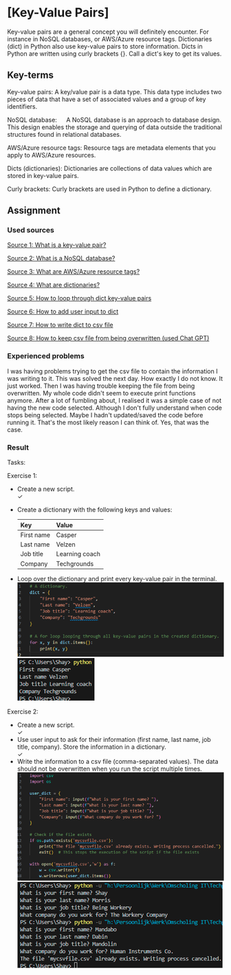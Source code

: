 # [Key-Value Pairs]
Key-value pairs are a general concept you will definitely encounter. For instance in NoSQL databases, or AWS/Azure resource tags. Dictionaries (dict) in Python also use key-value pairs to store information. Dicts in Python are written using curly brackets {}. Call a dict's key to get its values.

## Key-terms
Key-value pairs: A key/value pair is a data type. This data type includes two pieces of data that have a set of associated values and a group of key identifiers.

NoSQL database: &emsp; A NoSQL database is an approach to database design. This design enables the storage and querying of data outside the traditional structures found in relational databases.

AWS/Azure resource tags: Resource tags are metadata elements that you apply to AWS/Azure resources.

Dicts (dictionaries): Dictionaries are collections of data values which are stored in key-value pairs.

Curly brackets: Curly brackets are used in Python to define a dictionary.

## Assignment
### Used sources
[Source 1: What is a key-value pair?](https://www.indeed.com/career-advice/career-development/key-value-pair#:~:text=A%20key%2Dvalue%20pair%20is%20a%20data%20type%20that%20includes,belonging%20to%20the%20data%20set.)

[Source 2: What is a NoSQL database?](https://www.ibm.com/topics/nosql-databases)

[Source 3: What are AWS/Azure resource tags?](https://learn.microsoft.com/en-us/azure/azure-resource-manager/management/tag-resources)

[Source 4: What are dictionaries?](https://www.w3schools.com/python/python_dictionaries.asp#:~:text=%7D-,Dictionary,and%20earlier%2C%20dictionaries%20are%20unordered.)

[Source 5: How to loop through dict key-value pairs](https://www.w3schools.com/python/gloss_python_loop_dictionary_items.asp)

[Source 6: How to add user input to dict](https://www.geeksforgeeks.org/how-to-add-user-input-to-a-dictionary-in-python/)

[Source 7: How to write dict to csv file](https://stackoverflow.com/questions/10373247/how-do-i-write-a-python-dictionary-to-a-csv-file)

[Source 8: How to keep csv file from being overwritten (used Chat GPT)](https://chat.openai.com)

### Experienced problems
I was having problems trying to get the csv file to contain the information I was writing to it. This was solved the next day. How exactly I do not know. It just worked. Then I was having trouble keeping the file from being overwritten. My whole code didn't seem to execute print functions anymore. After a lot of fumbling about, I realised it was a simple case of not having the new code selected. Although I don't fully understand when code stops being selected. Maybe I hadn't updated/saved the code before running it. That's the most likely reason I can think of. Yes, that was the case. 

### Result
Tasks:

Exercise 1:
-	Create a new script.  
    &check;
-	Create a dictionary with the following keys and values:  

    | Key        | Value          |
    | ---------- | -------------- |
    | First name | Casper         |
    | Last name  | Velzen         |
    | Job title  | Learning coach |
    | Company    | Techgrounds    |

-	Loop over the dictionary and print every key-value pair in the terminal.  
    ![Result1](Proof_of_Success_1.1.png)    ![Result2](Proof_of_Success_1.2.png)

Exercise 2:
-	Create a new script.  
    &check;
-	Use user input to ask for their information (first name, last name, job title, company). Store the information in a dictionary.  
    &check;
-	Write the information to a csv file (comma-separated values). The data should not be overwritten when you run the script multiple times.  
    ![Result3](Proof_of_Success_2.1.png)    ![Result4](Proof_of_Success_2.2.png)

